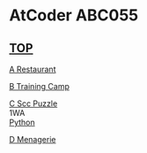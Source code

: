 # AtCoder ABC055  

## [TOP](https://atcoder.jp/contests/abc055)  

[A Restaurant](https://atcoder.jp/contests/abc055/tasks/abc055_a)  
[](https://atcoder.jp/contests/abc055/submissions/)  

[B Training Camp](https://atcoder.jp/contests/abc055/tasks/abc055_b)  
[](https://atcoder.jp/contests/abc055/submissions/)  

[C Scc Puzzle](https://atcoder.jp/contests/abc055/tasks/arc069_a)  
1WA  
[Python](https://atcoder.jp/contests/abc055/submissions/15528361)  

[D Menagerie](https://atcoder.jp/contests/abc055/tasks/arc069_b)  
[](https://atcoder.jp/contests/abc055/submissions/)  

